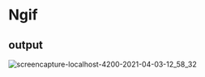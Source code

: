 # Ngif

## output

![screencapture-localhost-4200-2021-04-03-12_58_32](https://user-images.githubusercontent.com/79576987/113507515-a6a68380-9568-11eb-8a94-e56ca962ed70.png)
